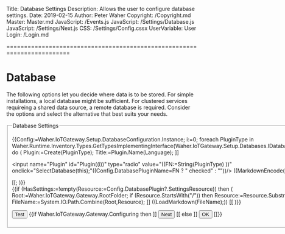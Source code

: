 ﻿Title: Database Settings
Description: Allows the user to configure database settings.
Date: 2019-02-15
Author: Peter Waher
Copyright: /Copyright.md
Master: Master.md
JavaScript: /Events.js
JavaScript: /Settings/Database.js
JavaScript: /Settings/Next.js
CSS: /Settings/Config.cssx
UserVariable: User
Login: /Login.md

========================================================================

Database
===================

The following options  let you decide where data is to be stored. For simple installations, a local database might be sufficient. For
clustered services requireing a shared data source, a remote database is required. Consider the options and select the alternative that 
best suits your needs.

<form id="SettingsForm" name="SettingsForm">
<fieldset>
<legend>Database Settings</legend>

{{Config:=Waher.IoTGateway.Setup.DatabaseConfiguration.Instance;
i:=0;
foreach PluginType in Waher.Runtime.Inventory.Types.GetTypesImplementingInterface(Waher.IoTGateway.Setup.Databases.IDatabasePlugin) do
(
	Plugin:=Create(PluginType);
	Title:=Plugin.Name(Language);
	]]<p>
<input name="Plugin" id="Plugin((i))" type="radio" value="((FN:=String(PluginType) ))" onclick="SelectDatabase(this);"((Config.DatabasePluginName=FN ? " checked" : ""))/>
<label for="Plugin((i++))">((MarkdownEncode(Title) ))</label>
</p>
[[;
)}}

<div id="PluginSettings">
{{if (HasSettings:=!empty(Resource:=Config.DatabasePlugin?.SettingsResource)) then
(
	Root:=Waher.IoTGateway.Gateway.RootFolder;
	if (Resource.StartsWith("/")) then
		Resource:=Resource.Substring(1);
	FileName:=System.IO.Path.Combine(Root,Resource);
	]]
((LoadMarkdown(FileName);))
[[
)}}
</div>

<p id="Fail" class="error" style="display:none">Unable to connect to database. Check settings and try again.</p>
<p id="Ok" class="message" style="display:none">Database connection successful. Press the Next button to save settings and continue.</p>

<p>
<button id="TestButton" type='button' onclick='TestSettings(false)' style='display:{{HasSettings?"inline":"none"}}'>Test</button>
{{if Waher.IoTGateway.Gateway.Configuring then ]]
<button id='OkButton' type='button' onclick='TestSettings(true)' style='display:((Config.Step>0?"inline":"none"))'>Next</button>
[[ else ]]
<button id='OkButton' type='button' onclick='TestSettings(true)' style='display:((Config.Step>0?"inline":"none"))'>OK</button>
[[}}
</p>

</fieldset>
</form>


